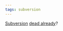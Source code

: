```yaml
---
tags: subversion
---
```


[Subversion](/wiki/Subversion) [dead already](http://lwn.net/Articles/381794/)?
